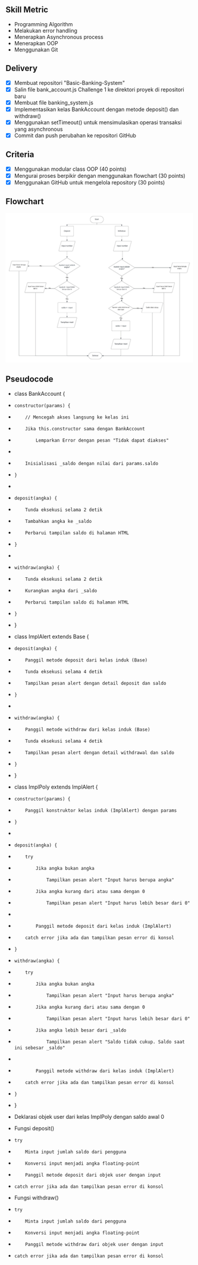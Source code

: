 ## Skill Metric

- Programming Algorithm
- Melakukan error handling
- Menerapkan Asynchronous process
- Menerapkan OOP
- Menggunakan Git

## Delivery

- [x] Membuat repositori "Basic-Banking-System"
- [x] Salin file bank_account.js Challenge 1 ke direktori proyek di repositori baru
- [x] Membuat file banking_system.js
- [x] Implementasikan kelas BankAccount dengan metode deposit() dan withdraw()
- [x] Menggunakan setTimeout() untuk mensimulasikan operasi transaksi yang asynchronous
- [x] Commit dan push perubahan ke repositori GitHub

## Criteria

- [x] Menggunakan modular class OOP (40 points)
- [x] Mengurai proses berpikir dengan menggunakan flowchart (30 points)
- [x] Menggunakan GitHub untuk mengelola repository (30 points)

## Flowchart

![Tux, the Linux](/flowchart.jpeg)

## Pseudocode

- class BankAccount {
-     constructor(params) {
-         // Mencegah akses langsung ke kelas ini
-         Jika this.constructor sama dengan BankAccount
-             Lemparkan Error dengan pesan "Tidak dapat diakses"
-
-         Inisialisasi _saldo dengan nilai dari params.saldo
-     }
-
-     deposit(angka) {
-         Tunda eksekusi selama 2 detik
-         Tambahkan angka ke _saldo
-         Perbarui tampilan saldo di halaman HTML
-     }
-
-     withdraw(angka) {
-         Tunda eksekusi selama 2 detik
-         Kurangkan angka dari _saldo
-         Perbarui tampilan saldo di halaman HTML
-     }
- }

- class ImplAlert extends Base {
-     deposit(angka) {
-         Panggil metode deposit dari kelas induk (Base)
-         Tunda eksekusi selama 4 detik
-         Tampilkan pesan alert dengan detail deposit dan saldo
-     }
-
-     withdraw(angka) {
-         Panggil metode withdraw dari kelas induk (Base)
-         Tunda eksekusi selama 4 detik
-         Tampilkan pesan alert dengan detail withdrawal dan saldo
-     }
- }

- class ImplPoly extends ImplAlert {
-     constructor(params) {
-         Panggil konstruktor kelas induk (ImplAlert) dengan params
-     }
-
-     deposit(angka) {
-         try
-             Jika angka bukan angka
-                 Tampilkan pesan alert "Input harus berupa angka"
-             Jika angka kurang dari atau sama dengan 0
-                 Tampilkan pesan alert "Input harus lebih besar dari 0"
-
-             Panggil metode deposit dari kelas induk (ImplAlert)
-         catch error jika ada dan tampilkan pesan error di konsol
-     }

-     withdraw(angka) {
-         try
-             Jika angka bukan angka
-                 Tampilkan pesan alert "Input harus berupa angka"
-             Jika angka kurang dari atau sama dengan 0
-                 Tampilkan pesan alert "Input harus lebih besar dari 0"
-             Jika angka lebih besar dari _saldo
-                 Tampilkan pesan alert "Saldo tidak cukup. Saldo saat ini sebesar _saldo"
-
-             Panggil metode withdraw dari kelas induk (ImplAlert)
-         catch error jika ada dan tampilkan pesan error di konsol
-     }
- }

- Deklarasi objek user dari kelas ImplPoly dengan saldo awal 0

- Fungsi deposit()
-     try
-         Minta input jumlah saldo dari pengguna
-         Konversi input menjadi angka floating-point
-         Panggil metode deposit dari objek user dengan input
-     catch error jika ada dan tampilkan pesan error di konsol

- Fungsi withdraw()
-     try
-         Minta input jumlah saldo dari pengguna
-         Konversi input menjadi angka floating-point
-         Panggil metode withdraw dari objek user dengan input
-     catch error jika ada dan tampilkan pesan error di konsol
